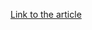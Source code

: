 [Link to the article](https://thehackernews.com/2025/06/weekly-recap-airline-hacks-citrix-0-day.html)
